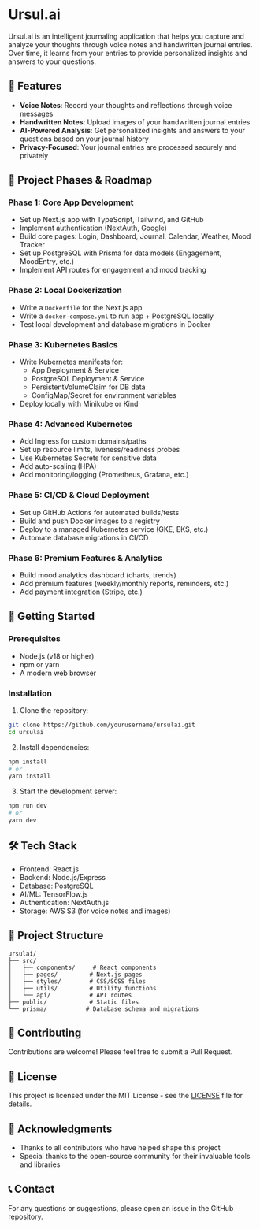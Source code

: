 # Ursul.ai

Ursul.ai is an intelligent journaling application that helps you capture and analyze your thoughts through voice notes and handwritten journal entries. Over time, it learns from your entries to provide personalized insights and answers to your questions.

## 🌟 Features

- **Voice Notes**: Record your thoughts and reflections through voice messages
- **Handwritten Notes**: Upload images of your handwritten journal entries
- **AI-Powered Analysis**: Get personalized insights and answers to your questions based on your journal history
- **Privacy-Focused**: Your journal entries are processed securely and privately

## 🚀 Project Phases & Roadmap

### Phase 1: Core App Development

- Set up Next.js app with TypeScript, Tailwind, and GitHub
- Implement authentication (NextAuth, Google)
- Build core pages: Login, Dashboard, Journal, Calendar, Weather, Mood Tracker
- Set up PostgreSQL with Prisma for data models (Engagement, MoodEntry, etc.)
- Implement API routes for engagement and mood tracking

### Phase 2: Local Dockerization

- Write a `Dockerfile` for the Next.js app
- Write a `docker-compose.yml` to run app + PostgreSQL locally
- Test local development and database migrations in Docker

### Phase 3: Kubernetes Basics

- Write Kubernetes manifests for:
  - App Deployment & Service
  - PostgreSQL Deployment & Service
  - PersistentVolumeClaim for DB data
  - ConfigMap/Secret for environment variables
- Deploy locally with Minikube or Kind

### Phase 4: Advanced Kubernetes

- Add Ingress for custom domains/paths
- Set up resource limits, liveness/readiness probes
- Use Kubernetes Secrets for sensitive data
- Add auto-scaling (HPA)
- Add monitoring/logging (Prometheus, Grafana, etc.)

### Phase 5: CI/CD & Cloud Deployment

- Set up GitHub Actions for automated builds/tests
- Build and push Docker images to a registry
- Deploy to a managed Kubernetes service (GKE, EKS, etc.)
- Automate database migrations in CI/CD

### Phase 6: Premium Features & Analytics

- Build mood analytics dashboard (charts, trends)
- Add premium features (weekly/monthly reports, reminders, etc.)
- Add payment integration (Stripe, etc.)

## 🚀 Getting Started

### Prerequisites

- Node.js (v18 or higher)
- npm or yarn
- A modern web browser

### Installation

1. Clone the repository:

```bash
git clone https://github.com/yourusername/ursulai.git
cd ursulai
```

2. Install dependencies:

```bash
npm install
# or
yarn install
```

3. Start the development server:

```bash
npm run dev
# or
yarn dev
```

## 🛠️ Tech Stack

- Frontend: React.js
- Backend: Node.js/Express
- Database: PostgreSQL
- AI/ML: TensorFlow.js
- Authentication: NextAuth.js
- Storage: AWS S3 (for voice notes and images)

## 📝 Project Structure

```
ursulai/
├── src/
│   ├── components/     # React components
│   ├── pages/         # Next.js pages
│   ├── styles/        # CSS/SCSS files
│   ├── utils/         # Utility functions
│   └── api/           # API routes
├── public/            # Static files
└── prisma/           # Database schema and migrations
```

## 🤝 Contributing

Contributions are welcome! Please feel free to submit a Pull Request.

## 📄 License

This project is licensed under the MIT License - see the [LICENSE](LICENSE) file for details.

## 🙏 Acknowledgments

- Thanks to all contributors who have helped shape this project
- Special thanks to the open-source community for their invaluable tools and libraries

## 📞 Contact

For any questions or suggestions, please open an issue in the GitHub repository.

